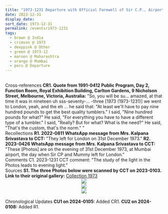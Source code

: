 ```yaml
---
title: "1973-1231 Departure with Official Farewell of Sir C.P., Airport, Mumbai, India"
date: 2023-12-31
display_date: 
sort_date: 1973-12-31
permalink: /events/1973-1231
tags:
  - brown @ India
  - crimson @ 1973
  - deeppink @ Other
  - green @ 1973-12
  - maroon @ Maharashtra
  - orange @ Mumbai
  - peru @ Departure
---
```


<br>

<wave-list>
  <list-title color="DarkSeaGreen" width="80">Cross-references</list-title>
  <list-item color="BlanchedAlmond" width="250"><b>CR1. Quote from 1991-0412 Public Program, Day 2, Function Room, Royal Exhibition Building, Carlton Gardens, 9 Nicholson Street, Melbourne, Victoria, Australia:</b> "So, you will be su... amazed, at that time it was in nineteen uh sss-seventy-... -three [1973 (1973-1231)] we went to London, yeah, and the eh ... he said that: "At least we'll have to pay nine hundred pounds to get the best quality tumblers." I said, "Nine hundred pounds for what?" He said, "For everything you have to have a different type of a tumbler." I said, "Really? But for what? What is the need?" He said, "That's the custom, that's the norm." "</list-item>
</wave-list>

<br>

<wave-list>
  <list-title color="DarkSeaGreen" width="65"> Recollections</list-title>
  <list-item color="BlanchedAlmond"  width="280"><b>R1. 2022-0811 WhatsApp message from Mrs. Kalpana Srivastava to CCT:</b> "They left for London on 31st December 1973."</list-item>
  <list-item color="Lavender"  width="280"><b>R2. 2023-0426 WhatsApp message from Mrs. Kalpana Srivastava to CCT:</b> "These [Photos] are on the evening of 31st December 1973, at Mumbai airport, the day when Sir CP and Mummy left for London."</list-item>  
</wave-list>

<br>

<wave-list>
  <list-title color="DarkSeaGreen" width="55">Comments</list-title>
  <list-item color="BlanchedAlmond"  width="280">C1. 2023-1231 CCT comment: "The study of the light in the Photos leads to evening light."</list-item>
</wave-list>

<br>

<wave-list>
  <list-title color="DarkSeaGreen" width="40">Sources</list-title>
  <list-item color="BlanchedAlmond"  width="280"><b>S1. The three Photos below were scanned by CCT on 2023-0103. Link to their original gallery:</b> <a href="https://eternalmoments.smugmug.com/Collections/Mrs-Kalpana-Srivastava-Collection/1973/">Collection 1973</a></list-item>
</wave-list>

<div style="text-align: center"><img src="https://pub-fafd822530b64b16aba4d8eefe69e1af.r2.dev/1973-1231_Departure_with_Official_Farewell_of_Sir_C.P._Airport_Mumbai_India_01_(from_tif)_(Mrs._Kalpana_Srivastava_Collection).jpg" /></div>

<div style="text-align: center"><img src="https://pub-fafd822530b64b16aba4d8eefe69e1af.r2.dev/1973-1231_Departure_with_Official_Farewell_of_Sir_C.P._Airport_Mumbai_India_02_(from_tif)_(Mrs._Kalpana_Srivastava_Collection).jpg" /></div>

<div style="text-align: center"><img src="https://pub-fafd822530b64b16aba4d8eefe69e1af.r2.dev/1973-1231_Departure_with_Official_Farewell_of_Sir_C.P._Airport_Mumbai_India_03_(from_tif)_(Mrs._Kalpana_Srivastava_Collection).jpg" /></div>

<br>

<wave-list>
  <list-title color="DarkSeaGreen" width="110">Chronological Updates</list-title>
  <list-item color="BlanchedAlmond"  width="110"><b>CU1 on 2024-0105:</b> Added CR1.</list-item>
  <list-item color="Lavender"  width="110"><b>CU2 on 2024-0108:</b> Added R1.</list-item>  
</wave-list>